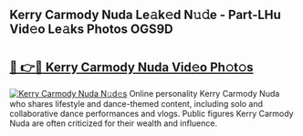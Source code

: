## Kerry Carmody Nuda Le𝚊k𝚎d N𝚞𝚍e - Part-LHu Vid𝚎o Le𝚊ks Photos OGS9D

# <h2><a href="http://fbdi8bx.evod.top/?m=Kerry+Carmody+Nuda">🔗 👉🔴 Kerry Carmody Nuda Vid𝚎o Ph𝚘t𝚘s</a></h2>

[![Kerry Carmody Nuda N𝚞d𝚎s](https://i.imgur.com/8V9OHl7.gif)](http://fbdi8bx.evod.top/?m=Kerry+Carmody+Nuda)
Online personality Kerry Carmody Nuda who shares lifestyle and dance-themed content, including solo and collaborative dance performances and vlogs. Public figures Kerry Carmody Nuda are often criticized for their wealth and influence. 
